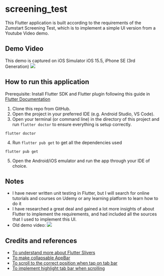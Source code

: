 # screening_test

This Flutter application is built according to the requirements of the Zumstart Screening Test, which is to implement a simple UI version from a Youtube Video demo.

## Demo Video
This demo is captured on iOS Simulator iOS 15.5, iPhone SE (3rd Generation)
![](https://github.com/danh1215/FlutterScreeningTest/blob/master/demo.gif)



## How to run this application

Prerequisite: Install Flutter SDK and Flutter plugin following this guide in [Flutter Documentation](https://docs.flutter.dev/get-started/install)

1. Clone this repo from GitHub.
2. Open the project in your preferred IDE (e.g. Android Studio, VS Code).
3. Open your terminal (or command line) in the directory of this project and run `flutter doctor` to ensure everything is setup correctly.
```
flutter doctor
```
4. Run `flutter pub get` to get all the dependencies used 
```
flutter pub get
```
5. Open the Android/iOS emulator and run the app through your IDE of choice.

## Notes
- I have never written unit testing in Flutter, but I will search for online tutorials and courses on Udemy or any learning platform to learn how to do it
- I have researched a great deal and gained a lot more insights of about Flutter to implement the requirements, and had included all the sources that I used to implement this UI.
- Old demo video:
![](https://github.com/danh1215/FlutterScreeningTest/blob/try_implement_customscrollview/readme_gif/demo.gif)

## Credits and references

- [To understand more about Flutter Slivers](https://www.raywenderlich.com/19539821-slivers-in-flutter-getting-started)
- [To make collapsable AppBar](https://youtu.be/s_3ak-4u43E)
- [To scroll to the correct position when tap on tab bar](https://stackoverflow.com/a/61709995)
- [To implement highlight tab bar when scrolling](https://pub.dev/packages/vertical_scrollable_tabview)

